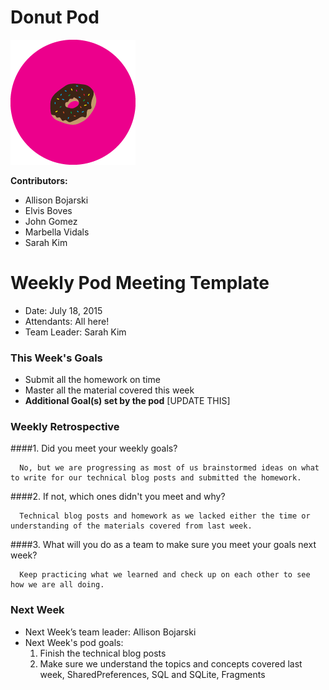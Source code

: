 # Donut Pod

![donut](pods-donut.png)

**Contributors:**

* Allison Bojarski
* Elvis Boves
* John Gomez
* Marbella Vidals
* Sarah Kim


# Weekly Pod Meeting Template

* Date: July 18, 2015
* Attendants: All here!
* Team Leader: Sarah Kim

### This Week's Goals

* Submit all the homework on time
* Master all the material covered this week
* **Additional Goal(s) set by the pod** [UPDATE THIS]

### Weekly Retrospective

####1. Did you meet your weekly goals?

      No, but we are progressing as most of us brainstormed ideas on what to write for our technical blog posts and submitted the homework.

####2. If not, which ones didn't you meet and why? 

      Technical blog posts and homework as we lacked either the time or understanding of the materials covered from last week.

####3. What will you do as a team to make sure you meet your goals next week?   

      Keep practicing what we learned and check up on each other to see how we are all doing.


### Next Week

* Next Week’s team leader: Allison Bojarski
* Next Week's pod goals:
  1. Finish the technical blog posts
  2. Make sure we understand the topics and concepts covered last week, SharedPreferences, SQL and SQLite, Fragments
